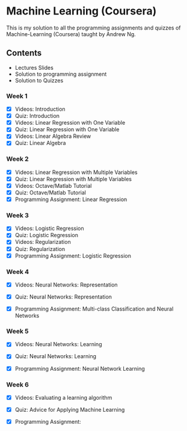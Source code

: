# Machine Learning (Coursera)
This is my solution to all the programming assignments and quizzes of Machine-Learning (Coursera) taught by Andrew Ng.

## Contents
* Lectures Slides
* Solution to programming assignment
* Solution to Quizzes

### Week 1
- [x] Videos: Introduction
- [x] Quiz: Introduction
- [x] Videos: Linear Regression with One Variable
- [x] Quiz: Linear Regression with One Variable
- [x] Videos: Linear Algebra Review
- [x] Quiz: Linear Algebra

### Week 2
- [x] Videos: Linear Regression with Multiple Variables
- [x] Quiz: Linear Regression with Multiple Variables
- [x] Videos: Octave/Matlab Tutorial
- [x] Quiz: Octave/Matlab Tutorial
- [x] Programming Assignment: Linear Regression

### Week 3
- [x] Videos: Logistic Regression
- [x] Quiz: Logistic Regression
- [x] Videos: Regularization
- [x] Quiz: Regularization
- [x] Programming Assignment: Logistic Regression

### Week 4
- [x] Videos: Neural Networks: Representation
- [x] Quiz: Neural Networks: Representation
- [x] Programming Assignment: Multi-class Classification and Neural Networks


### Week 5
- [x] Videos: Neural Networks: Learning
- [x] Quiz: Neural Networks: Learning
- [x] Programming Assignment: Neural Network Learning


### Week 6
- [x] Videos: Evaluating a learning algorithm
- [x] Quiz: Advice for Applying Machine Learning 
- [x] Programming Assignment: 

